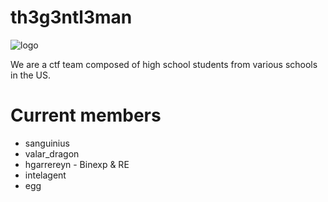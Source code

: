 # th3g3ntl3man

![logo]()

We are a ctf team composed of high school students from various schools in the US.

# Current members

* sanguinius
* valar_dragon
* hgarrereyn - Binexp & RE
* intelagent
* egg
